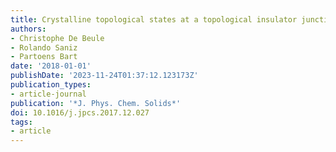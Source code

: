 ```yaml
---
title: Crystalline topological states at a topological insulator junction
authors:
- Christophe De Beule
- Rolando Saniz
- Partoens Bart
date: '2018-01-01'
publishDate: '2023-11-24T01:37:12.123173Z'
publication_types:
- article-journal
publication: '*J. Phys. Chem. Solids*'
doi: 10.1016/j.jpcs.2017.12.027
tags:
- article
---
```

